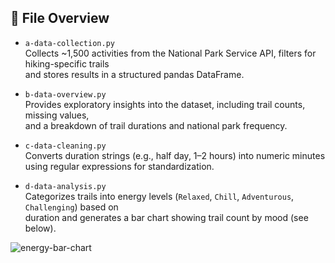 ## 📁 File Overview

- `a-data-collection.py`  
  Collects ~1,500 activities from the National Park Service API, filters for hiking-specific trails   
   and stores results in a structured pandas DataFrame.

- `b-data-overview.py`  
  Provides exploratory insights into the dataset, including trail counts, missing values,  
  and a breakdown of trail durations and national park frequency.

- `c-data-cleaning.py`  
  Converts duration strings (e.g., half day, 1–2 hours) into numeric minutes  
  using regular expressions for standardization.

- `d-data-analysis.py`  
  Categorizes trails into energy levels (`Relaxed`, `Chill`, `Adventurous`, `Challenging`) based on    
  duration and generates a bar chart showing trail count by mood (see below).

![energy-bar-chart](https://github.com/user-attachments/assets/00535f59-3aa4-4720-9383-03bc4f84ecaf)
